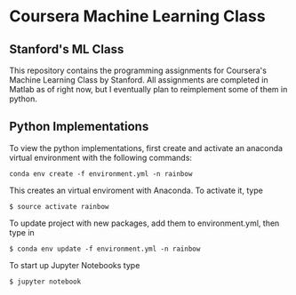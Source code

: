 # Coursera Machine Learning Class
## Stanford's ML Class
This repository contains the programming assignments for Coursera's Machine Learning Class by Stanford. All assignments are completed in Matlab as of right now, but I eventually plan to reimplement some of them in python.


## Python Implementations
To view the python implementations, first create and activate an anaconda virtual environment with the following commands:


```{r, engine='bash', count_lines}
conda env create -f environment.yml -n rainbow
```

This creates an virtual enviroment with Anaconda. To activate it, type

```{r, engine='bash', count_lines}
$ source activate rainbow
```

To update project with new packages, add them to environment.yml, then type in

```{r, engine='bash', count_lines}
$ conda env update -f environment.yml -n rainbow
```

To start up Jupyter Notebooks type

```{r, engine='bash', count_lines}
$ jupyter notebook
```
